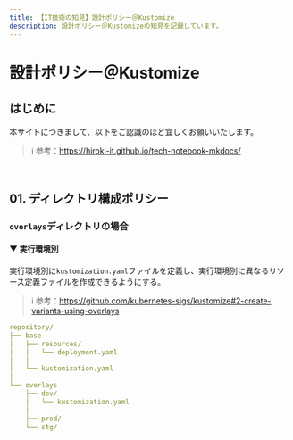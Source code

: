 ```yaml
---
title: 【IT技術の知見】設計ポリシー＠Kustomize
description: 設計ポリシー＠Kustomizeの知見を記録しています。
---
```


# 設計ポリシー＠Kustomize

## はじめに

本サイトにつきまして、以下をご認識のほど宜しくお願いいたします。

> ℹ️ 参考：https://hiroki-it.github.io/tech-notebook-mkdocs/

<br>

## 01. ディレクトリ構成ポリシー

### ```overlays```ディレクトリの場合

#### ▼ 実行環境別

実行環境別に```kustomization.yaml```ファイルを定義し、実行環境別に異なるリソース定義ファイルを作成できるようにする。

> ℹ️ 参考：https://github.com/kubernetes-sigs/kustomize#2-create-variants-using-overlays

```yaml
repository/
├── base
│   ├── resources/
│   │   └── deployment.yaml
│   │
│   └── kustomization.yaml
│
└── overlays
    ├── dev/
    │   └── kustomization.yaml
    │
    ├── prod/
    └── stg/
```

<br>
